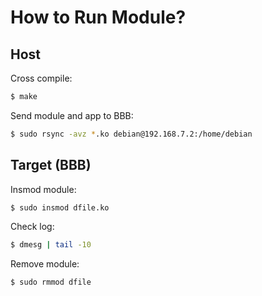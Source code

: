 # How to Run Module?

## Host

Cross compile:

```bash
$ make
```

Send module and app to BBB:

```bash
$ sudo rsync -avz *.ko debian@192.168.7.2:/home/debian
```
## Target (BBB)

Insmod module:

```bash
$ sudo insmod dfile.ko
```

Check log:

```bash
$ dmesg | tail -10
```

Remove module:

```bash
$ sudo rmmod dfile
```